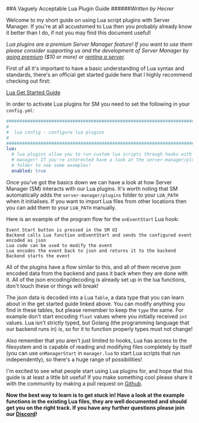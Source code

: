 ##A Vaguely Acceptable Lua Plugin Guide
######*Written by Hecrer*

Welcome to my short guide on using Lua script plugins with Server Manager. If you're
at all accustomed to Lua then you probably already know it better than I do, if not
you may find this document useful!

*Lua plugins are a premium Server Manager feature! If you want to use them please consider supporting us and 
the development of Server Manager by [going premium](https://paypal.me/JustaPenguinUK) ($10 or more) 
or [renting a server](https://assettocorsaservers.com).*

First of all it's important to have a basic understanding of Lua syntax and standards, there's an official 
get started guide here that I highly recommend checking out first:
 
[Lua Get Started Guide](https://www.lua.org/pil/1.html)

In order to activate Lua plugins for SM you need to set the following in your ```config.yml```:

```yaml
################################################################################
#
#  lua config - configure lua plugins
#
################################################################################
lua:
  # lua plugins allow you to run custom lua scripts through hooks with server
  # manager! If you're interested have a look at the server-manager/plugins
  # folder to see some examples!
  enabled: true
```

Once you've got the basics down we can have a look at how Server Manager (SM) interacts with our Lua plugins. 
It's worth noting that SM automatically adds the ```server-manager/plugins``` folder to your ```LUA_PATH``` when it initialises.
If you want to import Lua files from other locations then you can add them to your ```LUA_PATH``` manually.

Here is an example of the program flow for the ```onEventStart``` Lua hook:

```
Event Start button is pressed in the SM UI
Backend calls Lua function onEventStart and sends the configured event encoded as json
Lua code can be used to modify the event
Lua encodes the event back to json and returns it to the backend
Backend starts the event
```

All of the plugins have a flow similar to this, and all of them receive json encoded data from the backend and pass it 
back when they are done with it. All of the json encoding/decoding is already set up in the lua functions, don't touch 
these or things will break!

The json data is decoded into a Lua ```Table```, a data type that you can learn about in the get started guide linked above. 
You can modify anything you find in these tables, but please remember to keep the ```type``` the same. For example don't 
start encoding ```float``` values where you initially received ```int``` values. Lua isn't strictly typed, but Golang 
(the programming language that our backend runs in) *is*, so for it to function properly types must not change! 

Also remember that you aren't just limited to hooks, Lua has access to the filesystem and is capable of reading and 
modifying files completely by itself (you can use ```onManagerStart``` in ```manager.lua``` to start Lua scripts that run 
independently), so there's a huge range of possibilities!

I'm excited to see what people start using Lua plugins for, and hope that this guide is at least a little bit useful! 
If you make something cool please share it with the 
community by making a pull request on [Github](https://github.com/abarreau/assetto-server-manager).

**Now the best way to learn is to get stuck in! Have a look at the example functions in the existing Lua files, they 
are well documented and should get you on the right track. If you have any further questions please join our 
[Discord](https://discordapp.com/invite/6DGKJzB)!**
